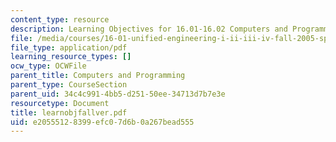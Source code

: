 ```yaml
---
content_type: resource
description: Learning Objectives for 16.01-16.02 Computers and Programming.
file: /media/courses/16-01-unified-engineering-i-ii-iii-iv-fall-2005-spring-2006/e20555128399efc07d6b0a267bead555_learnobjfallver.pdf
file_type: application/pdf
learning_resource_types: []
ocw_type: OCWFile
parent_title: Computers and Programming
parent_type: CourseSection
parent_uid: 34c4c991-4bb5-d251-50ee-34713d7b7e3e
resourcetype: Document
title: learnobjfallver.pdf
uid: e2055512-8399-efc0-7d6b-0a267bead555
---
```

